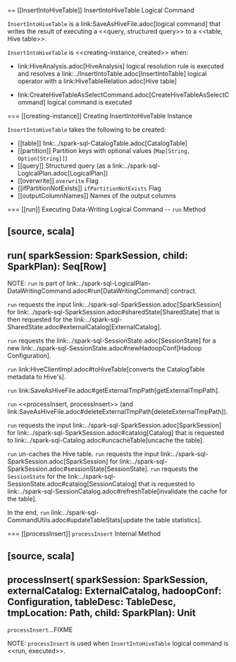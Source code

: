 == [[InsertIntoHiveTable]] InsertIntoHiveTable Logical Command

`InsertIntoHiveTable` is a link:SaveAsHiveFile.adoc[logical command] that writes the result of executing a <<query, structured query>> to a <<table, Hive table>>.

`InsertIntoHiveTable` is <<creating-instance, created>> when:

* link:HiveAnalysis.adoc[HiveAnalysis] logical resolution rule is executed and resolves a link:../InsertIntoTable.adoc[InsertIntoTable] logical operator with a link:HiveTableRelation.adoc[Hive table]

* link:CreateHiveTableAsSelectCommand.adoc[CreateHiveTableAsSelectCommand] logical command is executed

=== [[creating-instance]] Creating InsertIntoHiveTable Instance

`InsertIntoHiveTable` takes the following to be created:

* [[table]] link:../spark-sql-CatalogTable.adoc[CatalogTable]
* [[partition]] Partition keys with optional values (`Map[String, Option[String]]`)
* [[query]] Structured query (as a link:../spark-sql-LogicalPlan.adoc[LogicalPlan])
* [[overwrite]] `overwrite` Flag
* [[ifPartitionNotExists]] `ifPartitionNotExists` Flag
* [[outputColumnNames]] Names of the output columns

=== [[run]] Executing Data-Writing Logical Command -- `run` Method

[source, scala]
----
run(
  sparkSession: SparkSession,
  child: SparkPlan): Seq[Row]
----

NOTE: `run` is part of link:../spark-sql-LogicalPlan-DataWritingCommand.adoc#run[DataWritingCommand] contract.

`run` requests the input link:../spark-sql-SparkSession.adoc[SparkSession] for link:../spark-sql-SparkSession.adoc#sharedState[SharedState] that is then requested for the link:../spark-sql-SharedState.adoc#externalCatalog[ExternalCatalog].

`run` requests the link:../spark-sql-SessionState.adoc[SessionState] for a new link:../spark-sql-SessionState.adoc#newHadoopConf[Hadoop Configuration].

`run` link:HiveClientImpl.adoc#toHiveTable[converts the CatalogTable metadata to Hive's].

`run` link:SaveAsHiveFile.adoc#getExternalTmpPath[getExternalTmpPath].

`run` <<processInsert, processInsert>> (and link:SaveAsHiveFile.adoc#deleteExternalTmpPath[deleteExternalTmpPath]).

`run` requests the input link:../spark-sql-SparkSession.adoc[SparkSession] for link:../spark-sql-SparkSession.adoc#catalog[Catalog] that is requested to link:../spark-sql-Catalog.adoc#uncacheTable[uncache the table].

`run` un-caches the Hive table. `run` requests the input link:../spark-sql-SparkSession.adoc[SparkSession] for link:../spark-sql-SparkSession.adoc#sessionState[SessionState]. `run` requests the `SessionState` for the link:../spark-sql-SessionState.adoc#catalog[SessionCatalog] that is requested to link:../spark-sql-SessionCatalog.adoc#refreshTable[invalidate the cache for the table].

In the end, `run` link:../spark-sql-CommandUtils.adoc#updateTableStats[update the table statistics].

=== [[processInsert]] `processInsert` Internal Method

[source, scala]
----
processInsert(
  sparkSession: SparkSession,
  externalCatalog: ExternalCatalog,
  hadoopConf: Configuration,
  tableDesc: TableDesc,
  tmpLocation: Path,
  child: SparkPlan): Unit
----

`processInsert`...FIXME

NOTE: `processInsert` is used when `InsertIntoHiveTable` logical command is <<run, executed>>.
